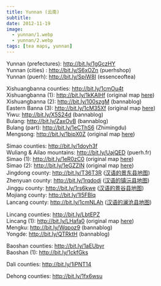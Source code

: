 ```yaml
---
title: Yunnan (云南)
subtitle: 
date: 2012-11-19
image:
  - yunnan/1.webp
  - yunnan/2.webp
tags: [tea maps, yunnan]
---
```

Yunnan (prefectures): <http://bit.ly/1gGczHY>\
Yunnan (cities) : <http://bit.ly/S6xOZn> (puerhshop)\
Yunnan (puerh): <http://bit.ly/SpiW8I> (essenceoftea)

Xishuangbanna counties: <http://bit.ly/1cmOu4t>\
Xishuangbanna (1): <http://bit.ly/1kKAlHf> (original map [here](http://www.puercn.com/puerchanews/news/17321.html))\
Xishuangbanna (2): <http://bit.ly/100szgM> (bannablog)\
Eastern Banna (3): <http://bit.ly/1cM35Xf> (original map [here](http://bbs.puerh.cn/redirect.php?tid=18926&goto=lastpost))\
Yiwu: <http://bit.ly/X5S24d> (bannablog)\
Bulang: <http://bit.ly/ZaxOvB> (bannablog)\
Bulang (part): <http://bit.ly/1eCThS6> (Zhimingdu)\
Mengsong: <http://bit.ly/1bipX0Z> (original map [here](http://nkgsc.blog.163.com/blog/static/13206642420112163292447/))

Simao counties: <http://bit.ly/1doyh3f>\
Wuliang & Ailao mountains: <http://bit.ly/UajQED> (puerh.fr)\
Simao (1): <http://bit.ly/1eR0zC0> (original map [here](http://www.puercn.com/puerchazs/peczs/23784.html))\
Simao (2): <http://bit.ly/1eGZZIN> (original map [here](http://www.puercn.com/puerchanews/hyxw/16698.html))\
Jingdong county: <http://bit.ly/T36T3R> ([汉语的景东县地图](http://bit.ly/T36Wg8))\
Zhenyuan county: <http://bit.ly/1rqdodi> ([汉语的镇沅县地图](http://bit.ly/T372nO))\
Jinggu county: <http://bit.ly/1rs6kwe> ([汉语的景谷县地图](http://bit.ly/1rVMv1v))\
Mojiang county: <http://bit.ly/1l5FBlq>\
Lancang county: <http://bit.ly/1cmNLAh> ([汉语的澜沧县地图](http://bit.ly/1l3CHMH))

Lincang counties: <http://bit.ly/LbtEPZ>\
Lincang (1): <http://bit.ly/LHafa0> (original map [here](http://www.puercn.com/puerchazs/peczs/23826.html))\
Mengku: <http://bit.ly/Wqpoz9> (bannablog)\
Yongde: <http://bit.ly/QTRktH> (bannablog)

Baoshan counties: <http://bit.ly/1aEUbyr>\
Baoshan (1): <http://bit.ly/1ckfGks>

Dali counties: <http://bit.ly/1iPNT14>

Dehong counties: <http://bit.ly/1fx6wsu>